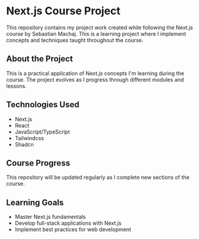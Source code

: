 # Next.js Course Project

This repository contains my project work created while following the Next.js course by Sebastian Machaj. This is a learning project where I implement concepts and techniques taught throughout the course.

## About the Project

This is a practical application of Next.js concepts I'm learning during the course. The project evolves as I progress through different modules and lessons.

## Technologies Used

- Next.js
- React
- JavaScript/TypeScript
- Tailwindcss
- Shadcn

## Course Progress

This repository will be updated regularly as I complete new sections of the course.

## Learning Goals

- Master Next.js fundamentals
- Develop full-stack applications with Next.js
- Implement best practices for web development
